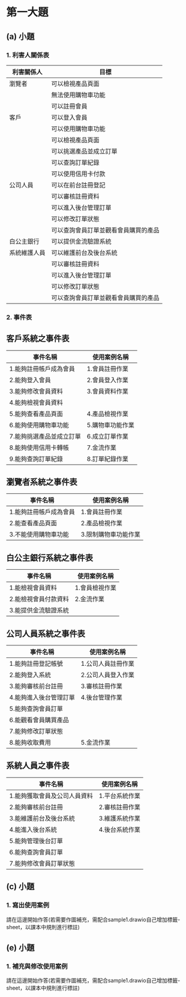 # 第一大題 
## (a) 小題
### 1. 利害人關係表
|利害關係人|目標|
|-------|-----------|
|瀏覽者|可以檢視產品頁面|
||無法使用購物車功能|
||可以註冊會員|
|客戶|可以登入會員|
||可以使用購物車功能|
||可以檢視產品頁面|
||可以挑選產品並成立訂單|
||可以查詢訂單紀錄|
||可以使用信用卡付款|
|公司人員|可以在前台註冊登記|
||可以審核註冊資料|
||可以進入後台管理訂單|
||可以修改訂單狀態|
||可以查詢會員訂單並觀看會員購買的產品|
|白公主銀行|可以提供金流驗證系統|
|系統維護人員|可以維護前台及後台系統|
||可以審核註冊資料|
||可以進入後台管理訂單|
||可以修改訂單狀態|
||可以查詢會員訂單並觀看會員購買的產品|



### 2. 事件表

## 客戶系統之事件表

|事件名稱|使用案例名稱|
|-------|-----------|
|1.能夠註冊帳戶成為會員|1.會員註冊作業|
|2.能夠登入會員|2.會員登入作業|
|3.能夠修改會員資料|3.會員資料作業|
|4.能夠檢視會員資料||
|5.能夠查看產品頁面|4.產品檢視作業|
|6.能夠使用購物車功能|5.購物車功能作業|
|7.能夠挑選產品並成立訂單|6.成立訂單作業|
|8.能夠使用信用卡轉帳|7.金流作業|
|9.能夠查詢訂單紀錄|8.訂單紀錄作業|

## 瀏覽者系統之事件表

|事件名稱|使用案例名稱|
|-------|-----------|
|1.能夠註冊帳戶成為會員|1.會員註冊作業|
|2.能查看產品頁面|2.產品檢視作業|
|3.不能使用購物車功能|3.限制購物車功能作業|

## 白公主銀行系統之事件表

|事件名稱|使用案例名稱|
|-------|-----------|
|1.能檢視會員資料|1.會員檢視作業|
|2.能檢視會員付款資料|2.金流作業|
|3.能提供金流驗證系統||

## 公司人員系統之事件表

|事件名稱|使用案例名稱|
|-------|-----------|
|1.能夠註冊登記帳號|1.公司人員註冊作業|
|2.能夠登入系統|2.公司人員登入作業|
|3.能夠審核前台註冊|3.審核註冊作業|
|4.能夠進入後台管理訂單|4.後台管理作業|
|5.能夠查詢會員訂單||
|6.能觀看會員購買產品||
|7.能夠修改訂單狀態||
|8.能夠收取費用|5.金流作業|

## 系統人員之事件表

|事件名稱|使用案例名稱|
|-------|-----------|
|1.能夠獲取會員及公司人員資料|1.平台系統作業|
|2.能夠審核前台註冊|2.審核註冊作業|
|3.能維護前台及後台系統|3.維護系統作業|
|4.能進入後台系統|4.後台系統作業|
|5.能夠管理後台訂單||
|6.能夠查詢會員訂單||
|7.能夠修改會員訂單狀態||



## (c) 小題
### 1. 寫出使用案例
請在這邊開始作答(若需要作圖補充，需配合sample1.drawio自己增加標籤-sheet，以課本中規則進行標註)


## (e) 小題
### 1. 補充與修改使用案例
請在這邊開始作答(若需要作圖補充，需配合sample1.drawio自己增加標籤-sheet，以課本中規則進行標註)